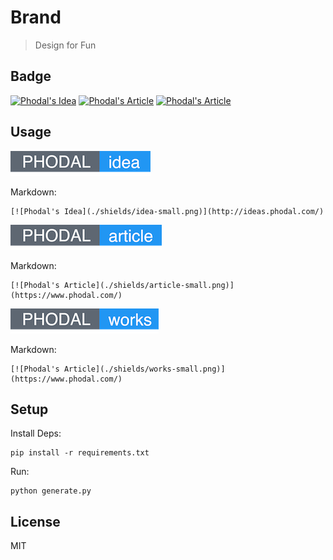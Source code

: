 # Brand

> Design for Fun

Badge
---

[![Phodal's Idea](http://brand.phodal.com/shields/idea.svg)](http://ideas.phodal.com/)
[![Phodal's Article](http://brand.phodal.com/shields/article.svg)](https://www.phodal.com/)
[![Phodal's Article](http://brand.phodal.com/shields/works.svg)](https://www.phodal.com/)

Usage
---

[![Phodal's Idea](./shields/idea-small.png)](http://ideas.phodal.com/)

Markdown:

    [![Phodal's Idea](./shields/idea-small.png)](http://ideas.phodal.com/)

[![Phodal's Article](./shields/article-small.png)](https://www.phodal.com/)

Markdown:

	[![Phodal's Article](./shields/article-small.png)](https://www.phodal.com/)

[![Phodal's Article](./shields/works-small.png)](https://www.phodal.com/)

Markdown:

	[![Phodal's Article](./shields/works-small.png)](https://www.phodal.com/)


Setup
---

Install Deps:

    pip install -r requirements.txt

Run:

	python generate.py

License
---	

MIT
